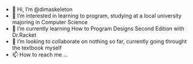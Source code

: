 - 👋 Hi, I’m @dimaskeleton
- 👀 I’m interested in learning to program, studying at a local university majoring in Computer Science 
- 🌱 I’m currently learning How to Program Designs Second Edition with Dr.Racket
- 💞️ I’m looking to collaborate on nothing so far, currently going throught the textbook myself 
- 📫 How to reach me ...

<!---
dimaskeleton/dimaskeleton is a ✨ special ✨ repository because its `README.md` (this file) appears on your GitHub profile.
You can click the Preview link to take a look at your changes.
--->
